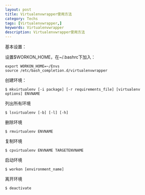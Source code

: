 ```yaml
---
layout: post
title: Virtualenvwrapper使用方法
category: Techs
tags: [Virtualenvwrapper,]
keywords: Virtualenvwrapper
description: Virtualenvwrapper使用方法
---
```



基本设置：

设置$WORKON_HOME，在~/.bashrc下加入：

    export WORKON_HOME=~/Envs
    source /etc/bash_completion.d/virtualenvwrapper

创建环境：

    $ mkvirtualenv [-i package] [-r requirements_file] [virtualenv options] ENVNAME

列出所有环境

    $ lsvirtualenv [-b] [-l] [-h]

删除环境

    $ rmvirtualenv ENVNAME

复制环境

    $ cpvirtualenv ENVNAME TARGETENVNAME

启动环境

    $ workon [environment_name]

离开环境

    $ deactivate
